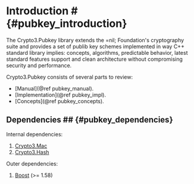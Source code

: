 # Introduction # {#pubkey_introduction}

The Crypto3.Pubkey library extends the =nil; Foundation's cryptography suite and provides a set of publib key schemes
implemented in way C++ standard library implies: concepts, algorithms, predictable behavior, latest standard features
support and clean architecture without compromising security and performance.

Crypto3.Pubkey consists of several parts to review:

* [Manual](@ref pubkey_manual).
* [Implementation](@ref pubkey_impl).
* [Concepts](@ref pubkey_concepts).

## Dependencies ## {#pubkey_dependencies}

Internal dependencies:

1. [Crypto3.Mac](https://github.com/nilfoundation/block.git)
2. [Crypto3.Hash](https://github.com/nilfoundation/hash.git)

Outer dependencies:

1. [Boost](https://boost.org) (>= 1.58)